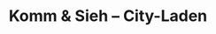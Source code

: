 ---
title: "Komm & Sieh – City-Laden"
url: /berlin/komm-und-sieh-city-laden/
shop: Gebrauchtwaren
---